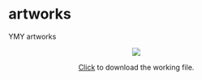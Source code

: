 # artworks
YMY artworks

<p align=center>
<img src="https://github.com/myygunduz/My-Blender-Works/blob/main/assets/specialedition/ymyLogo.gif"/>
</p>
<p align=center>
<a href="https://github.com/myygunduz/My-Blender-Works/raw/main/blenderfiles/ymyLogo.blend">Click</a> to download the working file.
</p>

